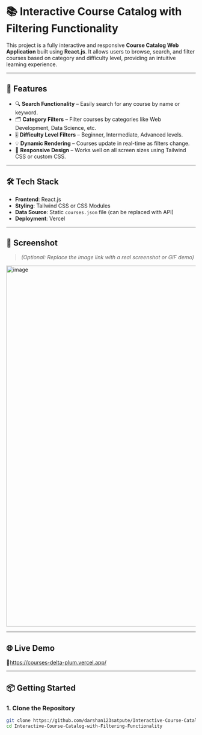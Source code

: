 # 📚 Interactive Course Catalog with Filtering Functionality

This project is a fully interactive and responsive **Course Catalog Web Application** built using **React.js**. It allows users to browse, search, and filter courses based on category and difficulty level, providing an intuitive learning experience.

---

## 🌟 Features

- 🔍 **Search Functionality** – Easily search for any course by name or keyword.
- 🗂️ **Category Filters** – Filter courses by categories like Web Development, Data Science, etc.
- 🎚️ **Difficulty Level Filters** – Beginner, Intermediate, Advanced levels.
- 💡 **Dynamic Rendering** – Courses update in real-time as filters change.
- 📱 **Responsive Design** – Works well on all screen sizes using Tailwind CSS or custom CSS.

---

## 🛠️ Tech Stack

- **Frontend**: React.js
- **Styling**: Tailwind CSS or CSS Modules
- **Data Source**: Static `courses.json` file (can be replaced with API)
- **Deployment**: Vercel

---

## 📸 Screenshot

> *(Optional: Replace the image link with a real screenshot or GIF demo)*
<img width="960" alt="image" src="https://github.com/user-attachments/assets/2d663b20-5a2d-464b-882e-814564a117d4" />


---

## 🌐 Live Demo

🔗https://courses-delta-plum.vercel.app/

---

## 📦 Getting Started

### 1. Clone the Repository

```bash
git clone https://github.com/darshan123satpute/Interactive-Course-Catalog-with-Filtering-Functionality.git
cd Interactive-Course-Catalog-with-Filtering-Functionality
